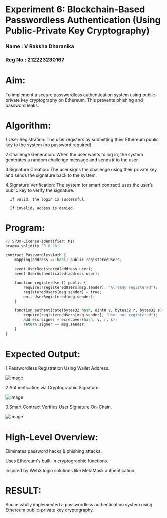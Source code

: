 # Experiment 6: Blockchain-Based Passwordless Authentication (Using Public-Private Key Cryptography)
### Name   : V Raksha Dharanika
### Reg No : 212223230167
# Aim:
To implement a secure passwordless authentication system using public-private key cryptography on Ethereum. This prevents phishing and password leaks.

# Algorithm:
1.User Registration:
The user registers by submitting their Ethereum public key to the system (no password required).

2.Challenge Generation:
When the user wants to log in, the system generates a random challenge message and sends it to the user.

3.Signature Creation:
The user signs the challenge using their private key and sends the signature back to the system.

4.Signature Verification:
The system (or smart contract) uses the user’s public key to verify the signature.

      If valid, the login is successful.

      If invalid, access is denied.


# Program:
```py
// SPDX-License-Identifier: MIT
pragma solidity ^0.8.20;

contract PasswordlessAuth {
    mapping(address => bool) public registeredUsers;

    event UserRegistered(address user);
    event UserAuthenticated(address user);

    function registerUser() public {
        require(!registeredUsers[msg.sender], "Already registered");
        registeredUsers[msg.sender] = true;
        emit UserRegistered(msg.sender);
    }

    function authenticate(bytes32 hash, uint8 v, bytes32 r, bytes32 s) public view returns (bool) {
        require(registeredUsers[msg.sender], "User not registered");
        address signer = ecrecover(hash, v, r, s);
        return signer == msg.sender;
    }
}
```

# Expected Output:

1.Passwordless Registration Using Wallet Address.

![image](https://github.com/user-attachments/assets/7324a859-75ec-4c7d-88d9-e555853215f2)

2.Authentication via Cryptographic Signature.

![image](https://github.com/user-attachments/assets/c2f2af30-fe7e-41d8-becb-ce6351d9cca5)

3.Smart Contract Verifies User Signature On-Chain.

![image](https://github.com/user-attachments/assets/e65eafbc-86c7-4106-a28b-d32c5cafb499)


# High-Level Overview:
Eliminates password hacks & phishing attacks.


Uses Ethereum's built-in cryptographic functions.


Inspired by Web3 login solutions like MetaMask authentication.

# RESULT: 
Successfully implemented a passwordless authentication system using Ethereum public-private key cryptography.
